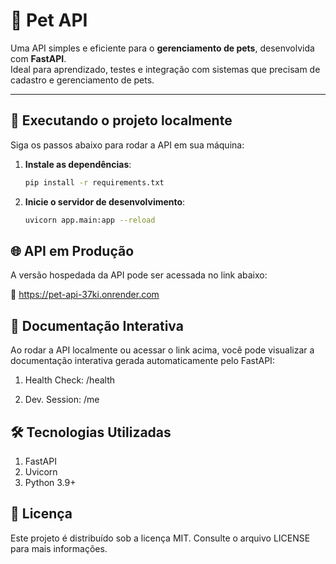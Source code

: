 # 🐾 Pet API

Uma API simples e eficiente para o **gerenciamento de pets**, desenvolvida com **FastAPI**.  
Ideal para aprendizado, testes e integração com sistemas que precisam de cadastro e gerenciamento de pets.

---

## 🚀 Executando o projeto localmente

Siga os passos abaixo para rodar a API em sua máquina:

1. **Instale as dependências**:
   ```bash
   pip install -r requirements.txt

2. **Inicie o servidor de desenvolvimento**:
    ```bash
    uvicorn app.main:app --reload

## 🌐 API em Produção

A versão hospedada da API pode ser acessada no link abaixo:

🔗 https://pet-api-37ki.onrender.com

## 📄 Documentação Interativa

Ao rodar a API localmente ou acessar o link acima, você pode visualizar a documentação interativa gerada automaticamente pelo FastAPI:

1. Health Check: /health

2. Dev. Session: /me

## 🛠 Tecnologias Utilizadas

1. FastAPI
2. Uvicorn
3. Python 3.9+

## 📜 Licença

Este projeto é distribuído sob a licença MIT. Consulte o arquivo LICENSE para mais informações.